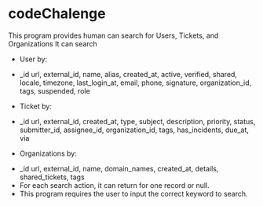 # codeChalenge
This program provides human can search for Users, Tickets, and Organizations
It can search 
- User by:
*   _id
	  url,
	  external_id,
	  name,
	  alias,
	  created_at,
	  active,
	  verified,
	  shared,
	  locale,
	  timezone,
	  last_login_at,
	  email,
	  phone,
	  signature,
	  organization_id,
	  tags,
	  suspended,
	  role
- Ticket by:
*   _id
	  url,
	  external_id,
	  created_at,
	  type,
	  subject,
	  description,
	  priority,
	  status,
	  submitter_id,
	  assignee_id,
	  organization_id,
	  tags,
	  has_incidents,
	  due_at,
	  via
- Organizations by:
*   _id
	  url,
	  external_id,
	  name,
	  domain_names,
	  created_at,
	  details,
	  shared_tickets,
	  tags
* For each search action, it can return for one record or null.
* This program requires the user to input the correct keyword to search.
